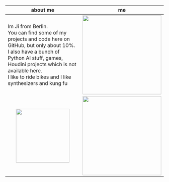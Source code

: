 | about me | me |
|:----------------------:|:---:|
| <p align="left">Im Ji from Berlin.<br> You can find some of my projects and code here on GitHub, but only about 10%.<br> I also have a bunch of Python AI stuff, games, Houdini projects which is not available here.<br> I like to ride bikes and I like synthesizers and kung fu</p> | <img src="https://github.com/ji-soft/ji-soft/blob/main/result1709804787-ezgif.com-speed(1).gif?raw=true" width="250" /> |
| <img src="https://github.com/ji-soft/kubyplexer/blob/main/images/kubyplexernobg.jpg?raw=true" width="170" /> | <img src="https://github.com/ji-soft/ji_ui/blob/master/images/ji_ui_mascot_3.png?raw=true" width="250" /> |
